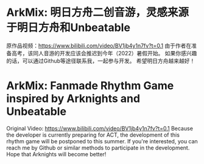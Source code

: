 # ArkMix: 明日方舟二创音游，灵感来源于明日方舟和Unbeatable
原作品视频：https://www.bilibili.com/video/BV1jb4y1n7fv?t=0.1
由于作者在准备高考，该同人音游的开发应该会推迟到今年（2022）暑假开始。
如果你感兴趣的话，可以通过Github等途径联系我，一起参与开发。
希望明日方舟越来越好！

# ArkMix: Fanmade Rhythm Game inspired by Arknights and Unbeatable
Original Video: https://www.bilibili.com/video/BV1jb4y1n7fv?t=0.1
Because the developer is currently preparing for ACT, the development of this rhythm game will be postponed to this summer.
If you're interested, you can reach me by Github or similar methods to participate in the development.
Hope that Arknights will become better!

